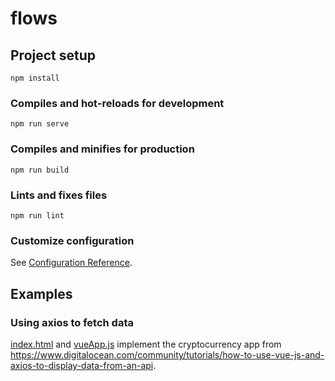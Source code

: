# flows

## Project setup
```
npm install
```

### Compiles and hot-reloads for development
```
npm run serve
```

### Compiles and minifies for production
```
npm run build
```

### Lints and fixes files
```
npm run lint
```

### Customize configuration
See [Configuration Reference](https://cli.vuejs.org/config/).


## Examples

### Using axios to fetch data

[index.html](public/index.html) and [vueApp.js](public/vueApp.js) implement the cryptocurrency app
from https://www.digitalocean.com/community/tutorials/how-to-use-vue-js-and-axios-to-display-data-from-an-api.
